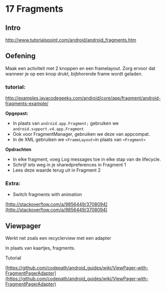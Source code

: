# 17 Fragments

## Intro ##

http://www.tutorialspoint.com/android/android_fragments.htm

## Oefening

Maak een activiteit met 2 knoppen en een framelayout.
Zorg ervoor dat wanneer je op een knop drukt, bijbhorende frame wordt geladen.

### tutorial: ###

http://examples.javacodegeeks.com/android/core/app/fragment/android-fragments-example/

**Opgepast:** 

- In plaats van `android.app.Fragment;` gebruiken we `android.support.v4.app.Fragment`
- Ook voor FragmentManager, gebruiken we deze van appcompat.
- In de XML gebruiken we `<FrameLayout>`in plaats van `<Fragment>`

**Opdrachten**

- In elke fragment, voeg Log messages toe in elke stap van de lifecycle.
- Schrijf iets weg in je sharedpreferences in Fragment 1
- Lees deze waarde terug uit in Fragment 2

### Extra: ###

- Switch fragments with animation 

[http://stackoverflow.com/a/9856449/3708094](http://stackoverflow.com/a/9856449/3708094)

## Viewpager ##

Werkt net zoals een recyclerview met een adapter

In plaats van kaartjes, fragments.


Tutorial

[https://github.com/codepath/android_guides/wiki/ViewPager-with-FragmentPagerAdapter](https://github.com/codepath/android_guides/wiki/ViewPager-with-FragmentPagerAdapter)